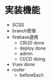 # 実装機能

- SCSS
- branch管理
- firebase連携
  - CRUD done
  - deploy done
  - admin
  - CI/CD doing
- Vuex done
- router
  - beforeEach
